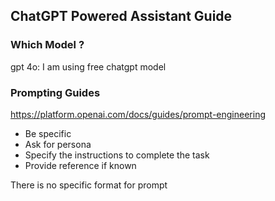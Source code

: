 ## ChatGPT Powered Assistant Guide 

### Which Model ?

gpt 4o: 
 I am using free chatgpt model 


### Prompting Guides 

https://platform.openai.com/docs/guides/prompt-engineering

 - Be specific 
 - Ask for persona
 - Specify the instructions to complete the task
 - Provide reference if known 

There is no specific format for prompt